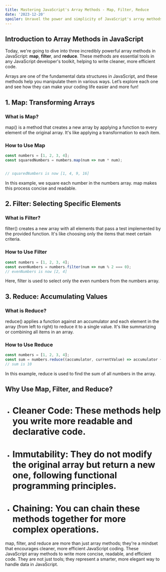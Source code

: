 ```yaml
---
title: Mastering JavaScript's Array Methods - Map, Filter, Reduce
date: '2023-12-20'
spoiler: Unravel the power and simplicity of JavaScript's array methods - map, filter, and reduce - to elevate your coding skills.
---
```


## **Introduction to Array Methods in JavaScript**
Today, we're going to dive into three incredibly powerful array methods in JavaScript: **map**, **filter**, and **reduce**. These methods are essential tools in any JavaScript developer's toolkit, helping to write cleaner, more efficient code.

Arrays are one of the fundamental data structures in JavaScript, and these methods help you manipulate them in various ways. Let’s explore each one and see how they can make your coding life easier and more fun!

## **1. Map: Transforming Arrays**
### **What is Map?**
map() is a method that creates a new array by applying a function to every element of the original array. It's like applying a transformation to each item.

### How to Use Map
```jsx
const numbers = [1, 2, 3, 4];
const squaredNumbers = numbers.map(num => num * num);


// squaredNumbers is now [1, 4, 9, 16]

```

In this example, we square each number in the numbers array. map makes this process concise and readable.

## **2. Filter: Selecting Specific Elements**
### **What is Filter?**

filter() creates a new array with all elements that pass a test implemented by the provided function. It's like choosing only the items that meet certain criteria.

### How to Use Filter
```jsx
const numbers = [1, 2, 3, 4];
const evenNumbers = numbers.filter(num => num % 2 === 0);
// evenNumbers is now [2, 4]
```
Here, filter is used to select only the even numbers from the numbers array.

## **3. Reduce: Accumulating Values**
### **What is Reduce?**
reduce() applies a function against an accumulator and each element in the array (from left to right) to reduce it to a single value. It's like summarizing or combining all items in an array.

### How to Use Reduce
```jsx
const numbers = [1, 2, 3, 4];
const sum = numbers.reduce((accumulator, currentValue) => accumulator + currentValue, 0);
// sum is 10
```
In this example, reduce is used to find the sum of all numbers in the array.

## **Why Use Map, Filter, and Reduce?**
* # Cleaner Code: These methods help you write more readable and declarative code.
* # Immutability: They do not modify the original array but return a new one, following functional programming principles.
* # Chaining: You can chain these methods together for more complex operations.

map, filter, and reduce are more than just array methods; they're a mindset that encourages cleaner, more efficient JavaScript coding. These JavaScript array methods to write more concise, readable, and efficient code. They are not just tools; they represent a smarter, more elegant way to handle data in JavaScript.
